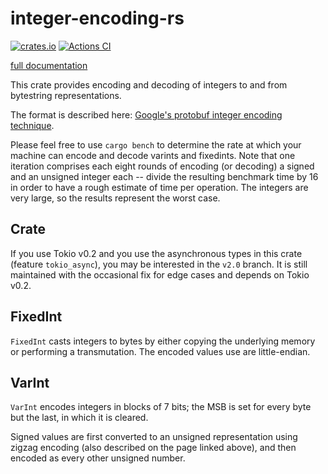 # integer-encoding-rs

[![crates.io](https://img.shields.io/crates/v/integer-encoding.svg)](https://crates.io/crates/integer-encoding)
[![Actions CI](https://github.com/dermesser/integer-encoding-rs/workflows/Actions%20CI/badge.svg)](https://github.com/dermesser/integer-encoding-rs/actions)

[full documentation](https://docs.rs/integer-encoding/)

This crate provides encoding and decoding of integers to and from bytestring
representations.

The format is described here: [Google's protobuf integer encoding technique](https://developers.google.com/protocol-buffers/docs/encoding).

Please feel free to use `cargo bench` to determine the rate at which your
machine can encode and decode varints and fixedints. Note that one iteration
comprises each eight rounds of encoding (or decoding) a signed and an unsigned
integer each -- divide the resulting benchmark time by 16 in order to have a
rough estimate of time per operation. The integers are very large, so the
results represent the worst case.

## Crate

If you use Tokio v0.2 and you use the asynchronous types in this crate (feature
`tokio_async`), you may be interested in the `v2.0` branch. It is still
maintained with the occasional fix for edge cases and depends on Tokio v0.2.

## FixedInt

`FixedInt` casts integers to bytes by either copying the underlying memory or
performing a transmutation. The encoded values use are little-endian.

## VarInt

`VarInt` encodes integers in blocks of 7 bits; the MSB is set for every byte but
the last, in which it is cleared.

Signed values are first converted to an unsigned representation using zigzag
encoding (also described on the page linked above), and then encoded as every
other unsigned number.

